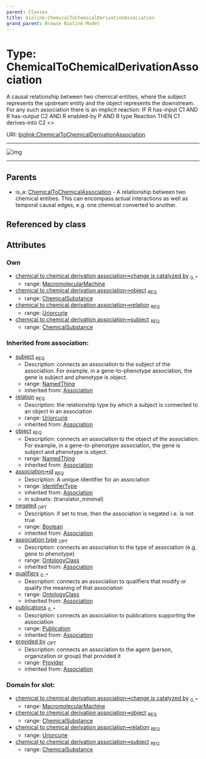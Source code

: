 ```yaml
---
parent: Classes
title: biolink:ChemicalToChemicalDerivationAssociation
grand_parent: Browse Biolink-Model
---
```


# Type: ChemicalToChemicalDerivationAssociation


A causal relationship between two chemical entities, where the subject represents the upstream entity and the object represents the downstream. For any such association there is an implicit reaction:
  IF
  R has-input C1 AND
  R has-output C2 AND
  R enabled-by P AND
  R type Reaction
  THEN
  C1 derives-into C2 <<change is catalyzed by P>>

URI: [biolink:ChemicalToChemicalDerivationAssociation](https://w3id.org/biolink/vocab/ChemicalToChemicalDerivationAssociation)


---

![img](http://yuml.me/diagram/nofunky;dir:TB/class/\[Provider]<provided%20by(i)%200..1-%20\[ChemicalToChemicalDerivationAssociation&#124;relation:uriorcurie;id(i):identifier_type;negated(i):boolean%20%3F],%20\[Publication]<publications(i)%200..*-%20\[ChemicalToChemicalDerivationAssociation],%20\[OntologyClass]<qualifiers(i)%200..*-%20\[ChemicalToChemicalDerivationAssociation],%20\[OntologyClass]<association%20type(i)%200..1-%20\[ChemicalToChemicalDerivationAssociation],%20\[MacromolecularMachine]<change%20is%20catalyzed%20by%200..*-%20\[ChemicalToChemicalDerivationAssociation],%20\[ChemicalSubstance]<object%201..1-%20\[ChemicalToChemicalDerivationAssociation],%20\[ChemicalSubstance]<subject%201..1-%20\[ChemicalToChemicalDerivationAssociation],%20\[ChemicalToChemicalAssociation]^-\[ChemicalToChemicalDerivationAssociation])

---


## Parents

 *  is_a: [ChemicalToChemicalAssociation](ChemicalToChemicalAssociation.md) - A relationship between two chemical entities. This can encompass actual interactions as well as temporal causal edges, e.g. one chemical converted to another.

## Referenced by class


## Attributes


### Own

 * [chemical to chemical derivation association➞change is catalyzed by](chemical_to_chemical_derivation_association_change_is_catalyzed_by.md)  <sub>0..*</sub>
    * range: [MacromolecularMachine](MacromolecularMachine.md)
 * [chemical to chemical derivation association➞object](chemical_to_chemical_derivation_association_object.md)  <sub>REQ</sub>
    * range: [ChemicalSubstance](ChemicalSubstance.md)
 * [chemical to chemical derivation association➞relation](chemical_to_chemical_derivation_association_relation.md)  <sub>REQ</sub>
    * range: [Uriorcurie](types/Uriorcurie.md)
 * [chemical to chemical derivation association➞subject](chemical_to_chemical_derivation_association_subject.md)  <sub>REQ</sub>
    * range: [ChemicalSubstance](ChemicalSubstance.md)

### Inherited from association:

 * [subject](subject.md)  <sub>REQ</sub>
    * Description: connects an association to the subject of the association. For example, in a gene-to-phenotype association, the gene is subject and phenotype is object.
    * range: [NamedThing](NamedThing.md)
    * inherited from: [Association](Association.md)
 * [relation](relation.md)  <sub>REQ</sub>
    * Description: the relationship type by which a subject is connected to an object in an association
    * range: [Uriorcurie](types/Uriorcurie.md)
    * inherited from: [Association](Association.md)
 * [object](object.md)  <sub>REQ</sub>
    * Description: connects an association to the object of the association. For example, in a gene-to-phenotype association, the gene is subject and phenotype is object.
    * range: [NamedThing](NamedThing.md)
    * inherited from: [Association](Association.md)
 * [association➞id](association_id.md)  <sub>REQ</sub>
    * Description: A unique identifier for an association
    * range: [IdentifierType](types/IdentifierType.md)
    * inherited from: [Association](Association.md)
    * in subsets: (translator_minimal)
 * [negated](negated.md)  <sub>OPT</sub>
    * Description: if set to true, then the association is negated i.e. is not true
    * range: [Boolean](types/Boolean.md)
    * inherited from: [Association](Association.md)
 * [association type](association_type.md)  <sub>OPT</sub>
    * Description: connects an association to the type of association (e.g. gene to phenotype)
    * range: [OntologyClass](OntologyClass.md)
    * inherited from: [Association](Association.md)
 * [qualifiers](qualifiers.md)  <sub>0..*</sub>
    * Description: connects an association to qualifiers that modify or qualify the meaning of that association
    * range: [OntologyClass](OntologyClass.md)
    * inherited from: [Association](Association.md)
 * [publications](publications.md)  <sub>0..*</sub>
    * Description: connects an association to publications supporting the association
    * range: [Publication](Publication.md)
    * inherited from: [Association](Association.md)
 * [provided by](provided_by.md)  <sub>OPT</sub>
    * Description: connects an association to the agent (person, organization or group) that provided it
    * range: [Provider](Provider.md)
    * inherited from: [Association](Association.md)

### Domain for slot:

 * [chemical to chemical derivation association➞change is catalyzed by](chemical_to_chemical_derivation_association_change_is_catalyzed_by.md)  <sub>0..*</sub>
    * range: [MacromolecularMachine](MacromolecularMachine.md)
 * [chemical to chemical derivation association➞object](chemical_to_chemical_derivation_association_object.md)  <sub>REQ</sub>
    * range: [ChemicalSubstance](ChemicalSubstance.md)
 * [chemical to chemical derivation association➞relation](chemical_to_chemical_derivation_association_relation.md)  <sub>REQ</sub>
    * range: [Uriorcurie](types/Uriorcurie.md)
 * [chemical to chemical derivation association➞subject](chemical_to_chemical_derivation_association_subject.md)  <sub>REQ</sub>
    * range: [ChemicalSubstance](ChemicalSubstance.md)
